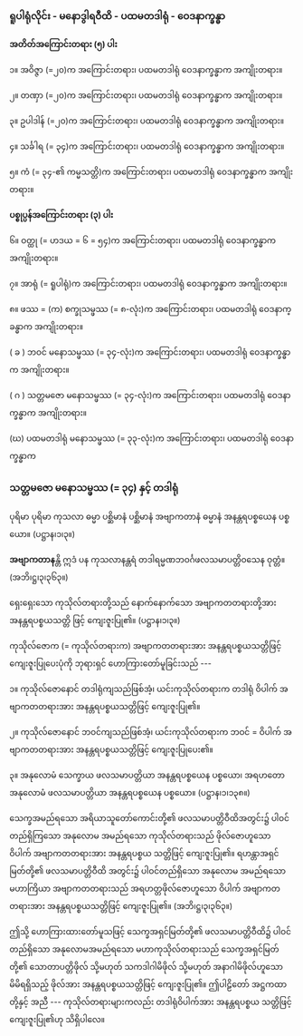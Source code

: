 ### ရူပါရုံလိုင်း - မနောဒွါရဝီထိ - ပထမတဒါရုံ - ဝေဒနာက္ခန္ဓာ

**အတိတ်အကြောင်းတရား (၅) ပါး**

၁။ အဝိဇ္ဇာ (=၂၀)က အကြောင်းတရား၊ ပထမတဒါရုံ ဝေဒနာက္ခန္ဓာက အကျိုးတရား။

၂။ တဏှာ (=၂၀)က အကြောင်းတရား၊ ပထမတဒါရုံ ဝေဒနာက္ခန္ဓာက အကျိုးတရား။

၃။ ဥပါဒါန် (=၂၀)က အကြောင်းတရား၊ ပထမတဒါရုံ ဝေဒနာက္ခန္ဓာက အကျိုးတရား။

၄။ သင်္ခါရ (= ၃၄)က အကြောင်းတရား၊ ပထမတဒါရုံ ဝေဒနာက္ခန္ဓာက အကျိုးတရား။

၅။ ကံ (= ၃၄-၏ ကမ္မသတ္တိ)က အကြောင်းတရား၊ ပထမတဒါရုံ ဝေဒနာက္ခန္ဓာက အကျိုးတရား။

**ပစ္စုပ္ပန်အကြောင်းတရား (၃) ပါး**

၆။ ဝတ္ထု (= ဟဒယ = ၆ = ၅၄)က အကြောင်းတရား၊ ပထမတဒါရုံ ဝေဒနာက္ခန္ဓာက အကျိုးတရား။

၇။ အာရုံ (= ရူပါရုံ)က အကြောင်းတရား၊ ပထမတဒါရုံ ဝေဒနာက္ခန္ဓာက အကျိုးတရား။

၈။ ဖဿ = (က) စက္ခုသမ္ဖဿ (= ၈-လုံး)က အကြောင်းတရား၊ ပထမတဒါရုံ ဝေဒနာက္ခန္ဓာက အကျိုးတရား။

( ခ ) ဘဝင် မနောသမ္ဖဿ (= ၃၄-လုံး)က အကြောင်းတရား၊ ပထမတဒါရုံ ဝေဒနာက္ခန္ဓာက
အကျိုးတရား။

( ဂ ) သတ္တမဇော မနောသမ္ဖဿ (= ၃၄-လုံး)က အကြောင်းတရား၊ ပထမတဒါရုံ ဝေဒနာက္ခန္ဓာက
အကျိုးတရား။

(ဃ) ပထမတဒါရုံ မနောသမ္ဖဿ (= ၃၃-လုံး)က အကြောင်းတရား၊ ပထမတဒါရုံ ဝေဒနာက္ခန္ဓာက

### သတ္တမဇော မနောသမ္ဖဿ (= ၃၄) နှင့် တဒါရုံ

ပုရိမာ ပုရိမာ ကုသလာ ဓမ္မာ ပစ္ဆိမာနံ ပစ္ဆိမာနံ အဗျာကတာနံ ဓမ္မာနံ အနန္တရပစ္စယေန ပစ္စယော။
<r>(ပဋ္ဌာန၊၁၊၃။)</r>

**အဗျာကတာန**န္တိ ဣဒံ ပန ကုသလာနန္တရံ တဒါရမ္မဏဘဝင်္ဂဖလသမာပတ္တိ၀သေန ဝုတ္တံ။
<r>(အဘိ၊ဋ္ဌ၊၃၊၃၆၃။)</r>

ရှေးရှေးသော ကုသိုလ်တရားတို့သည် နောက်နောက်သော အဗျာကတတရားတို့အား အနန္တရပစ္စယသတ္တိ
ဖြင့် ကျေးဇူးပြု၏။ (ပဋ္ဌာန၊၁၊၃။)

ကုသိုလ်ဇောက (= ကုသိုလ်တရားက) အဗျာကတတရားအား အနန္တရပစ္စယသတ္တိဖြင့် ကျေးဇူးပြုပေးပုံကို
ဘုရားရှင် ဟောကြားတော်မူခြင်းသည် ---

၁။ ကုသိုလ်ဇောနောင် တဒါရုံကျသည်ဖြစ်အံ့၊ ယင်းကုသိုလ်တရားက တဒါရုံ ဝိပါက် အဗျာကတတရားအား
အနန္တရပစ္စယသတ္တိဖြင့် ကျေးဇူးပြု၏။

၂။ ကုသိုလ်ဇောနောင် ဘဝင်ကျသည်ဖြစ်အံ့၊ ယင်းကုသိုလ်တရားက ဘဝင် = ဝိပါက် အဗျာကတတရားအား
အနန္တရပစ္စယသတ္တိဖြင့် ကျေးဇူးပြုပေး၏။

၃။ အနုလောမံ သေက္ခာယ ဖလသမာပတ္တိယာ အနန္တရပစ္စယေန ပစ္စယော၊ အရဟတော အနုလောမံ
ဖလသမာပတ္တိယာ အနန္တရပစ္စယေန ပစ္စယော။ (ပဋ္ဌာန၊၁၊၁၃၈။)

သေက္ခအမည်ရသော အရိယာသူတော်ကောင်းတို့၏ ဖလသမာပတ္တိဝီထိအတွင်း၌ ပါဝင်တည်ရှိကြသော
အနုလောမ အမည်ရသော ကုသိုလ်တရားသည် ဖိုလ်ဇောဟူသော ဝိပါက် အဗျာကတတရားအား အနန္တရပစ္စယ
သတ္တိဖြင့် ကျေးဇူးပြု၏။ ရဟန္တာအရှင်မြတ်တို့၏ ဖလသမာပတ္တိဝီထိ အတွင်း၌ ပါဝင်တည်ရှိသော အနုလောမ
အမည်ရသော မဟာကြိယာ အဗျာကတတရားသည် အရဟတ္တဖိုလ်ဇောဟူသော ဝိပါက် အဗျာကတတရားအား
အနန္တရပစ္စယသတ္တိဖြင့် ကျေးဇူးပြု၏။ (အဘိ၊ဋ္ဌ၊၃၊၃၆၃။)

ဤသို့ ဟောကြားထားတော်မူသဖြင့် သေက္ခအရှင်မြတ်တို့၏ ဖလသမာပတ္တိဝီထိ၌ ပါဝင်တည်ရှိသော
အနုလောမအမည်ရသော မဟာကုသိုလ်တရားသည် သေက္ခအရှင်မြတ်တို့၏ သောတာပတ္တိဖိုလ် သို့မဟုတ်
သကဒါဂါမိဖိုလ် သို့မဟုတ် အနာဂါမိဖိုလ်ဟူသော မိမိရရှိသည့် ဖိုလ်အား အနန္တရပစ္စယသတ္တိဖြင့် ကျေးဇူးပြု၏။
ဤပါဠိတော် အဋ္ဌကထာတို့နှင့် အညီ --- ကုသိုလ်တရားများကလည်း တဒါရုံဝိပါက်အား အနန္တရပစ္စယ
သတ္တိဖြင့် ကျေးဇူးပြု၏ဟု သိရှိပါလေ။